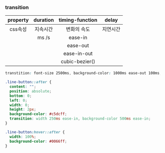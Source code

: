 ### transition

| property | duration | timing-function |  delay   |
| :------: | :------: | :-------------: | :------: |
| css속성  | 지속시간 |   변화의 속도   | 지연시간 |
|          |  ms /s   |     ease-in     |          |
|          |          |    ease-out     |          |
|          |          |   ease-in-out   |          |
|          |          | cubic-bezier()  |          |

```css
transtition: font-size 2500ms, background-color: 1000ms ease-out 100ms;
```

```css
.line-button::after {
  content: "";
  position: absolute;
  bottom: 0;
  left: 0;
  width: 0;
  height: 2px;
  background-color: #c5dcff;
  transition: width 250ms ease-in, background-color 500ms ease-in;
}

.line-button:hover::after {
  width: 100%;
  background-color: #0066ff;
}
```

